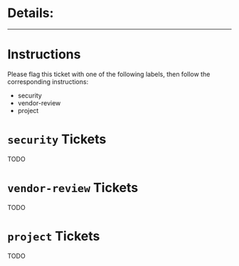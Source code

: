 # Details:

<add details here>

---

# Instructions

Please flag this ticket with one of the following labels, then follow the corresponding instructions:

* security
* vendor-review
* project

# `security` Tickets

TODO

# `vendor-review` Tickets

TODO

# `project` Tickets

TODO
